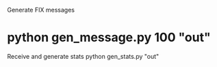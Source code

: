 Generate FIX messages
  # python gen_message.py 100 "out"

Receive and generate stats
 python gen_stats.py "out"

